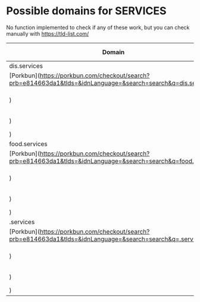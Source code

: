 # Possible domains for SERVICES

No function implemented to check if any of these work, but you can check manually with https://tld-list.com/

| Domain | Porkbun | NameCheap | Google Domains |
|---|---|---|---|
| dis.services | [Porkbun](https://porkbun.com/checkout/search?prb=e814663da1&tlds=&idnLanguage=&search=search&q=dis.services) | [Namecheap](https://www.namecheap.com/domains/registration/results/?domain=dis.services) | [Google](https://domains.google.com/registrar/search?searchTerm=dis.services) |
| food.services | [Porkbun](https://porkbun.com/checkout/search?prb=e814663da1&tlds=&idnLanguage=&search=search&q=food.services) | [Namecheap](https://www.namecheap.com/domains/registration/results/?domain=food.services) | [Google](https://domains.google.com/registrar/search?searchTerm=food.services) |
| .services | [Porkbun](https://porkbun.com/checkout/search?prb=e814663da1&tlds=&idnLanguage=&search=search&q=.services) | [Namecheap](https://www.namecheap.com/domains/registration/results/?domain=.services) | [Google](https://domains.google.com/registrar/search?searchTerm=.services) |
